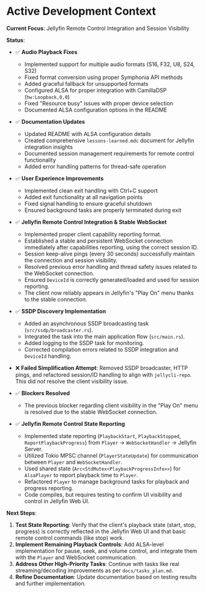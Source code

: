 # Active Development Context

**Current Focus**: Jellyfin Remote Control Integration and Session Visibility

**Status**:
- ✅ **Audio Playback Fixes**
  - Implemented support for multiple audio formats (S16, F32, U8, S24, S32)
  - Fixed format conversion using proper Symphonia API methods
  - Added graceful fallback for unsupported formats
  - Configured ALSA for proper integration with CamillaDSP (`hw:Loopback,0,0`)
  - Fixed "Resource busy" issues with proper device selection
  - Documented ALSA configuration options in the README

- ✅ **Documentation Updates**
  - Updated README with ALSA configuration details
  - Created comprehensive `lessons-learned.mdc` document for Jellyfin integration insights
  - Documented session management requirements for remote control functionality
  - Added error handling patterns for thread-safe operation

- ✅ **User Experience Improvements**
  - Implemented clean exit handling with Ctrl+C support
  - Added exit functionality at all navigation points
  - Fixed signal handling to ensure graceful shutdown
  - Ensured background tasks are properly terminated during exit

- ✅ **Jellyfin Remote Control Integration & Stable WebSocket**
  - Implemented proper client capability reporting format.
  - Established a stable and persistent WebSocket connection immediately after capabilities reporting, using the correct session ID.
  - Session keep-alive pings (every 30 seconds) successfully maintain the connection and session visibility.
  - Resolved previous error handling and thread safety issues related to the WebSocket connection.
  - Ensured `DeviceId` is correctly generated/loaded and used for session reporting.
  - The client now reliably appears in Jellyfin's "Play On" menu thanks to the stable connection.

- ✅ **SSDP Discovery Implementation**
  - Added an asynchronous SSDP broadcasting task (`src/ssdp/broadcaster.rs`).
  - Integrated the task into the main application flow (`src/main.rs`).
  - Added logging to the SSDP task for monitoring.
  - Corrected compilation errors related to SSDP integration and `DeviceId` handling.

- ❌ **Failed Simplification Attempt**: Removed SSDP broadcaster, HTTP pings, and refactored session/ID handling to align with `jellycli-repo`. This did *not* resolve the client visibility issue.

- ✅ **Blockers Resolved**
  - The previous blocker regarding client visibility in the "Play On" menu is resolved due to the stable WebSocket connection.

- ✅ **Jellyfin Remote Control State Reporting**
  - Implemented state reporting (`PlaybackStart`, `PlaybackStopped`, `ReportPlaybackProgress`) from `Player` -> `WebSocketHandler` -> Jellyfin Server.
  - Utilized Tokio MPSC channel (`PlayerStateUpdate`) for communication between `Player` and `WebSocketHandler`.
  - Used shared state (`Arc<StdMutex<PlaybackProgressInfo>>`) for `AlsaPlayer` to report playback time to `Player`.
  - Refactored `Player` to manage background tasks for playback and progress reporting.
  - Code compiles, but requires testing to confirm UI visibility and control in Jellyfin Web UI.

**Next Steps**:
1.  **Test State Reporting**: Verify that the client's playback state (start, stop, progress) is correctly reflected in the Jellyfin Web UI and that basic remote control commands (like stop) work.
2.  **Implement Remaining Playback Controls**: Add ALSA-level implementation for pause, seek, and volume control, and integrate them with the `Player` and WebSocket communication.
3.  **Address Other High-Priority Tasks**: Continue with tasks like real streaming/decoding improvements as per `docs/tasks_plan.md`.
4.  **Refine Documentation**: Update documentation based on testing results and further implementation.
